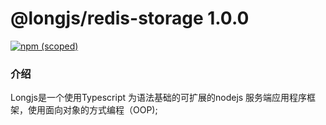 # @longjs/redis-storage 1.0.0

[![npm (scoped)](https://img.shields.io/npm/v/@longjs/redis-storage.svg)](https://www.npmjs.com/package/@longjs/redis-storage)

### 介绍

Longjs是一个使用Typescript 为语法基础的可扩展的nodejs 服务端应用程序框架，使用面向对象的方式编程（OOP);

